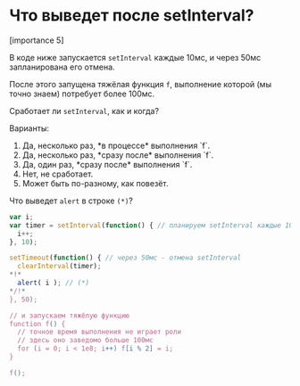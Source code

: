 # Что выведет после setInterval?

[importance 5]

В коде ниже запускается `setInterval` каждые 10мс, и через 50мс запланирована его отмена.

После этого запущена тяжёлая функция `f`, выполнение которой (мы точно знаем) потребует более 100мс. 

Сработает ли `setInterval`, как и когда?

Варианты:
<ol>
<li>Да, несколько раз, *в процессе* выполнения `f`.</li>
<li>Да, несколько раз, *сразу после* выполнения `f`.</li>
<li>Да, один раз, *сразу после* выполнения `f`.</li>
<li>Нет, не сработает.</li>
<li>Может быть по-разному, как повезёт.</li>
</ol>

Что выведет `alert` в строке `(*)`?

```js
var i;
var timer = setInterval(function() { // планируем setInterval каждые 10мс
  i++;
}, 10);

setTimeout(function() { // через 50мс - отмена setInterval
  clearInterval(timer);
*!*
  alert( i ); // (*)
*/!*
}, 50);

// и запускаем тяжёлую функцию
function f() {
  // точное время выполнения не играет роли
  // здесь оно заведомо больше 100мс
  for (i = 0; i < 1e8; i++) f[i % 2] = i;
}

f();
```

